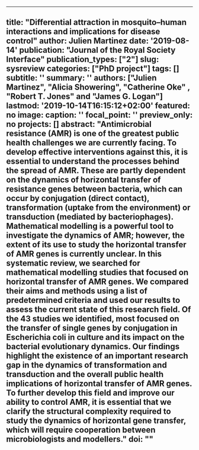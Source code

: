 
---
title: "Differential attraction in mosquito–human interactions and implications for disease control"
author: Julien Martinez
date: '2019-08-14'
publication: "Journal of the Royal Society Interface"
publication_types: ["2"]
slug: sysreview
categories: ["PhD project"]
tags: []
subtitle: ''
summary: ''
authors: ["Julien Martinez", "**Alicia Showering**", "Catherine Oke" , "Robert T. Jones"  and "James G. Logan"]
lastmod: '2019-10-14T16:15:12+02:00'
featured: no
image:
  caption: ''
  focal_point: ''
  preview_only: no
projects: []
abstract: "Antimicrobial resistance (AMR) is one of the greatest public health challenges we are currently facing. To develop effective interventions against this, it is essential to understand the processes behind the spread of AMR. These are partly dependent on the dynamics of horizontal transfer of resistance genes between bacteria, which can occur by conjugation (direct contact), transformation (uptake from the environment) or transduction (mediated by bacteriophages). Mathematical modelling is a powerful tool to investigate the dynamics of AMR; however, the extent of its use to study the horizontal transfer of AMR genes is currently unclear. In this systematic review, we searched for mathematical modelling studies that focused on horizontal transfer of AMR genes. We compared their aims and methods using a list of predetermined criteria and used our results to assess the current state of this research field. Of the 43 studies we identified, most focused on the transfer of single genes by conjugation in Escherichia coli in culture and its impact on the bacterial evolutionary dynamics. Our findings highlight the existence of an important research gap in the dynamics of transformation and transduction and the overall public health implications of horizontal transfer of AMR genes. To further develop this field and improve our ability to control AMR, it is essential that we clarify the structural complexity required to study the dynamics of horizontal gene transfer, which will require cooperation between microbiologists and modellers."
doi: ""
---
